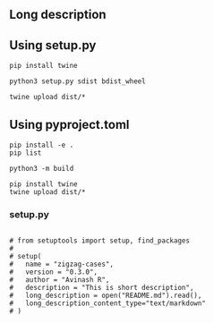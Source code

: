 ## Long description

## Using setup.py

```shell
pip install twine
```

```shell
python3 setup.py sdist bdist_wheel
```

```shell
twine upload dist/*
```

## Using pyproject.toml

```shell
pip install -e .
pip list
```

```shell
python3 -m build
```

```shell
pip install twine
twine upload dist/*
```


### setup.py

```shell

# from setuptools import setup, find_packages
#
# setup(
#   name = "zigzag-cases",
#   version = "0.3.0",
#   author = "Avinash R",
#   description = "This is short description",
#   long_description = open("README.md").read(),
#   long_description_content_type="text/markdown"
# )
```
